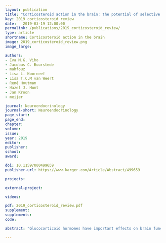 ```yaml
---
layout: publication
title: "Corticosteroid action in the brain: the potential of selective receptor modulation"
key: 2019_corticosteroid_review
date:   2019-03-19 12:00:00
permalink: /publications/2019_corticosteroid_review/
type: article
shortname: Corticosteroid action in the brain
image: 2019_corticosteroid_review.png
image_large:

authors:
- Eva M.G. Viho
- Jacobus C. Buurstede
- mahfouz
- Lisa L. Koorneef
- Lisa T.C.M van Weert
- René Houtman
- Hazel J. Hunt
- Jan Kroon
- meijer

journal: Neuroendocrinology
journal-short: Neuroendocrinology
page_start:
page_end:
chapter:
volume:
issue:
year: 2019
editor:
publisher:
school:
award:

doi: 10.1159/000499659
publisher-url: https://www.karger.com/Article/Abstract/499659

projects:

external-project:

videos:

pdf: 2019_corticosteroid_review.pdf
supplement:
supplements:
code:

abstract: "Glucocorticoid hormones have important effects on brain function in the context of acute and chronic stress. Many of these are mediated by the glucocorticoid receptor (GR). GR has a transcriptional activity which is highly context-specific and differs between tissues and even between cell types. The outcome of GR-mediated transcription depends on the interactome of associated coregulators. Selective Glucocorticoid Receptor Modulators (SGRMs) are a class of GR ligands that can be used to activate only a subset of GR-coregulator interactions, thereby giving the possibility to induce a unique combination of agonistic and antagonistic GR properties. We describe SGRM action in animal models of brain function and pathology, and argue for their utility as molecular filters, to characterize context-specific GR interactome and transcriptional activity that are responsible for particular glucocorticoid-driven effects in cognitive processes such as memory consolidation. The ultimate objective of this approach is to identify molecular processes that are responsible for adaptive and maladaptive effects of glucocorticoids in the brain."

---
```

